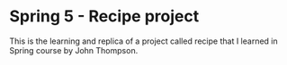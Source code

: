 # Spring 5 - Recipe project
This is the learning and replica of a project called recipe that I learned in Spring course by John Thompson.
